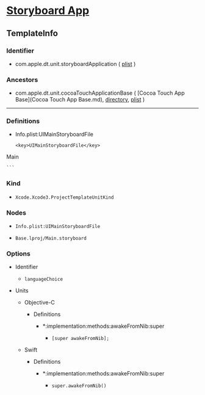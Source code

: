 # [Storyboard App](/Applications/Xcode.app/Contents/Developer/Platforms/iPhoneOS.platform/Developer/Library/Xcode/Templates/Project%20Templates/iOS/Application/Storyboard%20App.xctemplate)

## TemplateInfo

### Identifier

- com.apple.dt.unit.storyboardApplication ( [plist](/Applications/Xcode.app/Contents/Developer/Platforms/iPhoneOS.platform/Developer/Library/Xcode/Templates/Project%20Templates/iOS/Application/Storyboard%20App.xctemplate/TemplateInfo.plist) )

### Ancestors

- com.apple.dt.unit.cocoaTouchApplicationBase ( [Cocoa Touch App Base](Cocoa Touch App Base.md), [directory](/Applications/Xcode.app/Contents/Developer/Platforms/iPhoneOS.platform/Developer/Library/Xcode/Templates/Project%20Templates/iOS/Application/Cocoa%20Touch%20App%20Base.xctemplate), [plist](/Applications/Xcode.app/Contents/Developer/Platforms/iPhoneOS.platform/Developer/Library/Xcode/Templates/Project%20Templates/iOS/Application/Cocoa%20Touch%20App%20Base.xctemplate/TemplateInfo.plist) )

---

### Definitions

- Info.plist:UIMainStoryboardFile

	```
	<key>UIMainStoryboardFile</key>
<string>Main</string>

	```

### Kind

- `Xcode.Xcode3.ProjectTemplateUnitKind`

### Nodes

- `Info.plist:UIMainStoryboardFile`

- `Base.lproj/Main.storyboard`

### Options

- Identifier

	- `languageChoice`

- Units

	- Objective-C

		- Definitions

			- *:implementation:methods:awakeFromNib:super

				- `[super awakeFromNib];`

	- Swift

		- Definitions

			- *:implementation:methods:awakeFromNib:super

				- `super.awakeFromNib()`